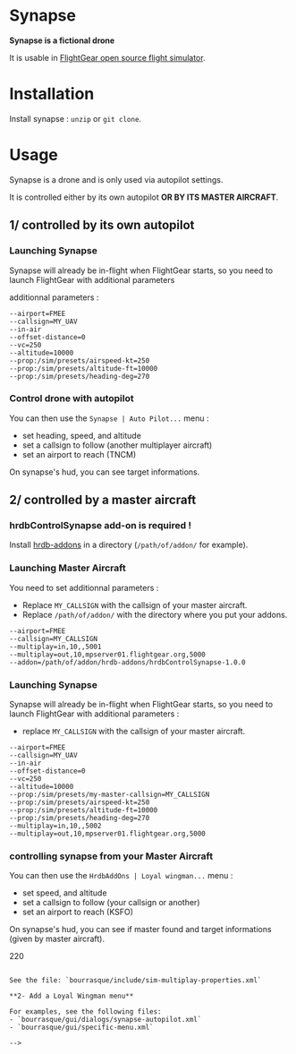 <!--
markdown README.md > md.html ; cat {hd.inc,md,ft.inc}.html > github.html
-->
# Synapse

**Synapse is a fictional drone**

It is usable in [FlightGear open source flight simulator](http://www.flightgear.org).


# Installation

Install synapse : `unzip` or `git clone`.


# Usage

Synapse is a drone and is only used via autopilot settings.

It is controlled either by its own autopilot **OR BY ITS MASTER AIRCRAFT**.

## 1/ controlled by its own autopilot

### Launching Synapse

Synapse will already be in-flight when FlightGear starts, so you need to launch FlightGear with additional parameters

additionnal parameters :

```
--airport=FMEE
--callsign=MY_UAV
--in-air
--offset-distance=0
--vc=250
--altitude=10000
--prop:/sim/presets/airspeed-kt=250
--prop:/sim/presets/altitude-ft=10000
--prop:/sim/presets/heading-deg=270
```

### Control drone with autopilot

You can then use the `Synapse | Auto Pilot...` menu :

- set heading, speed, and altitude 
- set a callsign to follow (another multiplayer aircraft)
- set an airport to reach (TNCM)

On synapse's hud, you can see target informations.

## 2/ controlled by a master aircraft

### hrdbControlSynapse add-on is required !

Install [hrdb-addons](https://github.com/hardba11/hrdb-addons) in a directory (`/path/of/addon/` for example).

### Launching Master Aircraft

You need to set additionnal parameters :

- Replace `MY_CALLSIGN` with the callsign of your master aircraft.
- Replace `/path/of/addon/` with the directory where you put your addons.

```
--airport=FMEE
--callsign=MY_CALLSIGN
--multiplay=in,10,,5001
--multiplay=out,10,mpserver01.flightgear.org,5000
--addon=/path/of/addon/hrdb-addons/hrdbControlSynapse-1.0.0
```


### Launching Synapse

Synapse will already be in-flight when FlightGear starts, so you need to launch FlightGear with additional parameters :

- replace `MY_CALLSIGN` with the callsign of your master aircraft.

```
--airport=FMEE
--callsign=MY_UAV
--in-air
--offset-distance=0
--vc=250
--altitude=10000
--prop:/sim/presets/my-master-callsign=MY_CALLSIGN
--prop:/sim/presets/airspeed-kt=250
--prop:/sim/presets/altitude-ft=10000
--prop:/sim/presets/heading-deg=270
--multiplay=in,10,,5002
--multiplay=out,10,mpserver01.flightgear.org,5000
```
### controlling synapse from your Master Aircraft

You can then use the `HrdbAddOns | Loyal wingman...` menu :

- set speed, and altitude 
- set a callsign to follow (your callsign or another)
- set an airport to reach (KSFO)

On synapse's hud, you can see if master found and target informations (given by master aircraft).

<!--
## Launching brsq

Start a second instance of FlightGear with brsq, which will act as the master aircraft.
Since Synapse will receive commands from brsq, both instances must be able to communicate via multiplayer mode.

Replace `MY_CALLSIGN` with the callsign of your master aircraft.

```
--callsign=MY_CALLSIGN
--multiplay=in,10,,5006
--multiplay=out,10,mpserver01.flightgear.org,5000
```

You can use the brsq - Loyal Wingman... menu to control your drone.

- If you enter a callsign, the drone will intercept that aircraft. You can, for example, enter your own MY_CALLSIGN.
- If you enter a fix (VOR, airport, etc.), the drone will fly toward that fix at the specified speed and altitude.
- If neither is specified, the drone will orbit in a racetrack pattern at the desired speed and altitude.

On the drone’s HUD, the master’s callsign is displayed in the top-left corner, along with any defined FIX or TARGET.


# How to Use Synapse with an Aircraft Other Than BRSQ

This section is intended for developers.

**1- Add 4 MP properties**

These must be located in `/sim/multiplay/generic/`
Make sure these properties are available and unused :

```
<int                  n="14" type="int">12500</int>  <!-- loyal wingman: alt -->
<int                  n="15" type="int">220</int>    <!-- loyal wingman: speed -->
<string               n="1"  type="string"></string> <!-- loyal wingman: callsign to follow -->
<string               n="2"  type="string"></string> <!-- loyal wingman: fix -->
```

See the file: `bourrasque/include/sim-multiplay-properties.xml`

**2- Add a Loyal Wingman menu**

For examples, see the following files:
- `bourrasque/gui/dialogs/synapse-autopilot.xml`
- `bourrasque/gui/specific-menu.xml`

-->




